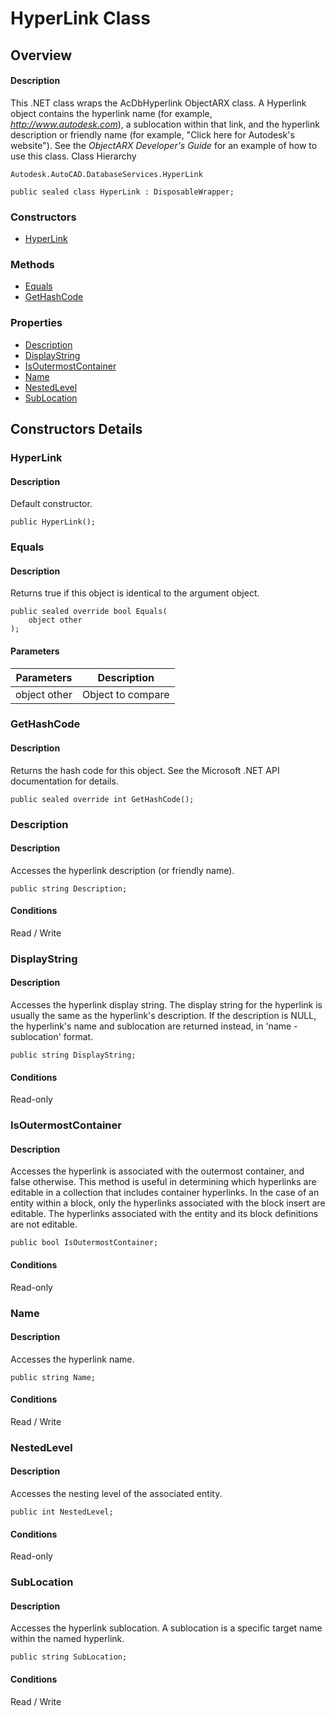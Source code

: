 # HyperLink Class

## Overview

#### Description
This .NET class wraps the AcDbHyperlink ObjectARX class. 
A Hyperlink object contains the hyperlink name (for example, _http://www.autodesk.com_), a sublocation within that link, and the hyperlink description or friendly name (for example, "Click here for Autodesk's website"). 
See the _ObjectARX Developer's Guide_ for an example of how to use this class.
Class Hierarchy
```text
Autodesk.AutoCAD.DatabaseServices.HyperLink
```

```text
public sealed class HyperLink : DisposableWrapper;
```

### Constructors

- [HyperLink](#hyperlink)

### Methods

- [Equals](#equals)
- [GetHashCode](#gethashcode)

### Properties

- [Description](#description)
- [DisplayString](#displaystring)
- [IsOutermostContainer](#isoutermostcontainer)
- [Name](#name)
- [NestedLevel](#nestedlevel)
- [SubLocation](#sublocation)


## Constructors Details

### HyperLink

#### Description
Default constructor.
```text
public HyperLink();
```

### Equals

#### Description
Returns true if this object is identical to the argument object.
```text
public sealed override bool Equals(
    object other
);
```

#### Parameters
| Parameters | Description |
| --- | --- |
| object other | Object to compare |

### GetHashCode

#### Description
Returns the hash code for this object. See the Microsoft .NET API documentation for details.
```text
public sealed override int GetHashCode();
```

### Description

#### Description
Accesses the hyperlink description (or friendly name).
```text
public string Description;
```

#### Conditions
Read / Write
### DisplayString

#### Description
Accesses the hyperlink display string. 
The display string for the hyperlink is usually the same as the hyperlink's description. If the description is NULL, the hyperlink's name and sublocation are returned instead, in 'name - sublocation' format.
```text
public string DisplayString;
```

#### Conditions
Read-only
### IsOutermostContainer

#### Description
Accesses the hyperlink is associated with the outermost container, and false otherwise. 
This method is useful in determining which hyperlinks are editable in a collection that includes container hyperlinks. In the case of an entity within a block, only the hyperlinks associated with the block insert are editable. The hyperlinks associated with the entity and its block definitions are not editable.
```text
public bool IsOutermostContainer;
```

#### Conditions
Read-only
### Name

#### Description
Accesses the hyperlink name.
```text
public string Name;
```

#### Conditions
Read / Write
### NestedLevel

#### Description
Accesses the nesting level of the associated entity.
```text
public int NestedLevel;
```

#### Conditions
Read-only
### SubLocation

#### Description
Accesses the hyperlink sublocation. A sublocation is a specific target name within the named hyperlink.
```text
public string SubLocation;
```

#### Conditions
Read / Write